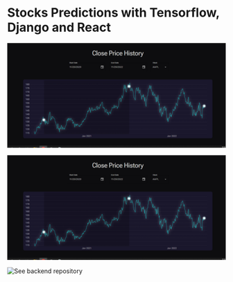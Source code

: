 # Stocks Predictions with Tensorflow, Django and React
![](https://github.com/garzo94/Stocks-predictions-frontend/blob/main/Screenshot%20(521).png)

![](https://github.com/garzo94/Stocks-predictions-frontend/blob/main/Screenshot%20(521).png)

![See backend repository](https://github.com/garzo94/Stock-predictions-backend)
